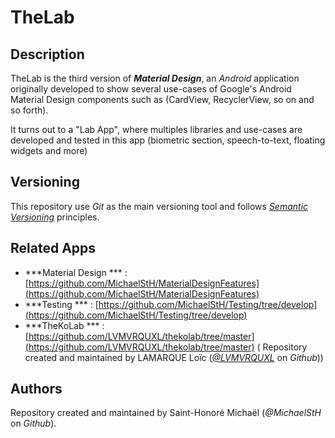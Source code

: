 # TheLab

## Description

TheLab is the third version of ***Material Design***, an *Android* application originally developed
to show several use-cases of Google's Android Material Design components such as (CardView,
RecyclerView, so on and so forth).

It turns out to a "Lab App", where multiples libraries and use-cases are developed and tested in
this app (biometric section, speech-to-text, floating widgets and more)

## Versioning

This repository use *Git* as the main versioning tool and follows [*Semantic Versioning*][sem-ver]
principles.

## Related Apps

* ***Material Design
  *** : [https://github.com/MichaelStH/MaterialDesignFeatures](https://github.com/MichaelStH/MaterialDesignFeatures)
* ***Testing
  *** : [https://github.com/MichaelStH/Testing/tree/develop](https://github.com/MichaelStH/Testing/tree/develop)
* ***TheKoLab
  *** : [https://github.com/LVMVRQUXL/thekolab/tree/master](https://github.com/LVMVRQUXL/thekolab/tree/master) (
  Repository created and maintained by LAMARQUE Loïc ([*@LVMVRQUXL*](https://github.com/LVMVRQUXL)
  on *Github*))

## Authors

Repository created and maintained by Saint-Honoré Michaël (*@MichaelStH* on *Github*).

[sem-ver]: https://semver.org/